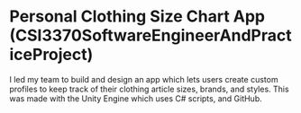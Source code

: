 # Personal Clothing Size Chart App (CSI3370SoftwareEngineerAndPracticeProject)
I led my team to build and design an app which lets users create custom profiles to keep track of their clothing article sizes, brands, and styles. This was made with the Unity Engine which uses C# scripts, and GitHub.

